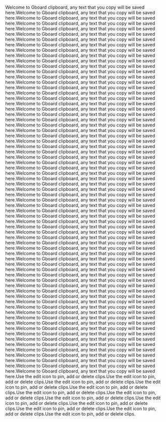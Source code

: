 Welcome to Gboard clipboard, any text that you copy will be saved here.Welcome to Gboard clipboard, any text that you copy will be saved here.Welcome to Gboard clipboard, any text that you copy will be saved here.Welcome to Gboard clipboard, any text that you copy will be saved here.Welcome to Gboard clipboard, any text that you copy will be saved here.Welcome to Gboard clipboard, any text that you copy will be saved here.Welcome to Gboard clipboard, any text that you copy will be saved here.Welcome to Gboard clipboard, any text that you copy will be saved here.Welcome to Gboard clipboard, any text that you copy will be saved here.Welcome to Gboard clipboard, any text that you copy will be saved here.Welcome to Gboard clipboard, any text that you copy will be saved here.Welcome to Gboard clipboard, any text that you copy will be saved here.Welcome to Gboard clipboard, any text that you copy will be saved here.Welcome to Gboard clipboard, any text that you copy will be saved here.Welcome to Gboard clipboard, any text that you copy will be saved here.Welcome to Gboard clipboard, any text that you copy will be saved here.Welcome to Gboard clipboard, any text that you copy will be saved here.Welcome to Gboard clipboard, any text that you copy will be saved here.Welcome to Gboard clipboard, any text that you copy will be saved here.Welcome to Gboard clipboard, any text that you copy will be saved here.Welcome to Gboard clipboard, any text that you copy will be saved here.Welcome to Gboard clipboard, any text that you copy will be saved here.Welcome to Gboard clipboard, any text that you copy will be saved here.Welcome to Gboard clipboard, any text that you copy will be saved here.Welcome to Gboard clipboard, any text that you copy will be saved here.Welcome to Gboard clipboard, any text that you copy will be saved here.Welcome to Gboard clipboard, any text that you copy will be saved here.Welcome to Gboard clipboard, any text that you copy will be saved here.Welcome to Gboard clipboard, any text that you copy will be saved here.Welcome to Gboard clipboard, any text that you copy will be saved here.Welcome to Gboard clipboard, any text that you copy will be saved here.Welcome to Gboard clipboard, any text that you copy will be saved here.Welcome to Gboard clipboard, any text that you copy will be saved here.Welcome to Gboard clipboard, any text that you copy will be saved here.Welcome to Gboard clipboard, any text that you copy will be saved here.Welcome to Gboard clipboard, any text that you copy will be saved here.Welcome to Gboard clipboard, any text that you copy will be saved here.Welcome to Gboard clipboard, any text that you copy will be saved here.Welcome to Gboard clipboard, any text that you copy will be saved here.Welcome to Gboard clipboard, any text that you copy will be saved here.Welcome to Gboard clipboard, any text that you copy will be saved here.Welcome to Gboard clipboard, any text that you copy will be saved here.Welcome to Gboard clipboard, any text that you copy will be saved here.Welcome to Gboard clipboard, any text that you copy will be saved here.Welcome to Gboard clipboard, any text that you copy will be saved here.Welcome to Gboard clipboard, any text that you copy will be saved here.Welcome to Gboard clipboard, any text that you copy will be saved here.Welcome to Gboard clipboard, any text that you copy will be saved here.Welcome to Gboard clipboard, any text that you copy will be saved here.Welcome to Gboard clipboard, any text that you copy will be saved here.Welcome to Gboard clipboard, any text that you copy will be saved here.Welcome to Gboard clipboard, any text that you copy will be saved here.Welcome to Gboard clipboard, any text that you copy will be saved here.Welcome to Gboard clipboard, any text that you copy will be saved here.Welcome to Gboard clipboard, any text that you copy will be saved here.Welcome to Gboard clipboard, any text that you copy will be saved here.Welcome to Gboard clipboard, any text that you copy will be saved here.Welcome to Gboard clipboard, any text that you copy will be saved here.Welcome to Gboard clipboard, any text that you copy will be saved here.Welcome to Gboard clipboard, any text that you copy will be saved here.Welcome to Gboard clipboard, any text that you copy will be saved here.Welcome to Gboard clipboard, any text that you copy will be saved here.Welcome to Gboard clipboard, any text that you copy will be saved here.Welcome to Gboard clipboard, any text that you copy will be saved here.Welcome to Gboard clipboard, any text that you copy will be saved here.Welcome to Gboard clipboard, any text that you copy will be saved here.Welcome to Gboard clipboard, any text that you copy will be saved here.Welcome to Gboard clipboard, any text that you copy will be saved here.Welcome to Gboard clipboard, any text that you copy will be saved here.Use the edit icon to pin, add or delete clips.Use the edit icon to pin, add or delete clips.Use the edit icon to pin, add or delete clips.Use the edit icon to pin, add or delete clips.Use the edit icon to pin, add or delete clips.Use the edit icon to pin, add or delete clips.Use the edit icon to pin, add or delete clips.Use the edit icon to pin, add or delete clips.Use the edit icon to pin, add or delete clips.Use the edit icon to pin, add or delete clips.Use the edit icon to pin, add or delete clips.Use the edit icon to pin, add or delete clips.Use the edit icon to pin, add or delete clips.
